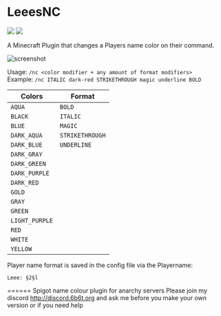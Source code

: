 # LeeesNC

<a href="https://github.com/blockparole/LeeesNC/releases/latest" alt="Download"><img src="https://img.shields.io/github/downloads/blockparole/LeeesNC/latest/total.svg?label=download%20latest&style=popout-square" /></a>
<a href="https://github.com/blockparole/LeeesNC" alt="Download"><img src="https://img.shields.io/github/languages/code-size/blockparole/LeeesNC.svg?label=repo%20size&style=popout-square" /></a>

A Minecraft Plugin that changes a Players name color on their command.  

![screenshot](https://i.imgur.com/JrDYh5H.png)

Usage: `/nc <color modifier + any amount of format modifiers>`  
Example: `/nc ITALIC dark-red STRIKETHROUGH magic underline BOLD`  

|Colors         |Format          |
|---------------|----------------|
|`AQUA`         |`BOLD`          |
|`BLACK`        |`ITALIC`        |
|`BLUE`         |`MAGIC`         |
|`DARK_AQUA`    |`STRIKETHROUGH` |
|`DARK_BLUE`    |`UNDERLINE`     |
|`DARK_GRAY`    |                |
|`DARK_GREEN`   |                |
|`DARK_PURPLE`  |                |
|`DARK_RED`     |                |
|`GOLD`         |                |
|`GRAY`         |                |
|`GREEN`        |                |
|`LIGHT_PURPLE` |                |
|`RED`          |                |
|`WHITE`        |                |
|`YELLOW`       |                |

Player name format is saved in the config file via the Playername:
```
Leee: §2§l
```

======
Spigot name colour plugin for anarchy servers
Please join my discord http://discord.6b6t.org and ask me before you make your own version or if you need help
